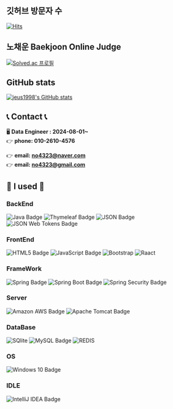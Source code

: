 ## 깃허브 방문자 수

[![Hits](https://hits.seeyoufarm.com/api/count/incr/badge.svg?url=https%3A%2F%2Fgithub.com%2Fminebean0502&count_bg=%2379C83D&title_bg=%23555555&icon=&icon_color=%23E7E7E7&title=%EB%B0%A9%EB%AC%B8%EC%9E%90&edge_flat=false)](https://hits.seeyoufarm.com)

## 노채운 Baekjoon Online Judge

[![Solved.ac 프로필](http://mazassumnida.wtf/api/v2/generate_badge?boj=aaa05051)](https://solved.ac/profile/baejeu)

## GitHub stats

[![jeus1998's GitHub stats](https://github-readme-stats.vercel.app/api?username=minebean0502&include_all_commits=true&theme=nord&hide_border=true&count_private=true)](https://github.com/jeus1998/github-readme-stats)

## 📞 Contact 📞
🖥 <b>Data Engineer : 2024-08-01~ </b><br>
👉 <b>phone: 010-2610-4576</b>

👉 <b>email: no4323@naver.com</b><br>
👉 <b>email: no4323@gmail.com</b>

## 🔨 I used 🔨

### BackEnd
![Java Badge](https://img.shields.io/badge/Java-3776AB?logo=Java&logoColor=fff&style=for-the-badge)
![Thymeleaf Badge](https://img.shields.io/badge/Thymeleaf-005F0F?logo=thymeleaf&logoColor=fff&style=for-the-badge)
![JSON Badge](https://img.shields.io/badge/JSON-000?logo=json&logoColor=fff&style=for-the-badge)
![JSON Web Tokens Badge](https://img.shields.io/badge/JSON%20Web%20Tokens-000?logo=jsonwebtokens&logoColor=fff&style=for-the-badge)

### FrontEnd
![HTML5 Badge](https://img.shields.io/badge/HTML5-E34F26?logo=html5&logoColor=fff&style=for-the-badge)
![JavaScript Badge](https://img.shields.io/badge/JavaScript-F7DF1E?logo=javascript&logoColor=000&style=for-the-badge)
![Bootstrap](https://img.shields.io/badge/Bootstrap-563D7C?style=for-the-badge&logo=bootstrap&logoColor=white)
![Raact](https://img.shields.io/badge/React-61DAFB?style=for-the-badge&logo=React&logoColor=white)

### FrameWork
![Spring Badge](https://img.shields.io/badge/Spring-6DB33F?logo=spring&logoColor=fff&style=for-the-badge)
![Spring Boot Badge](https://img.shields.io/badge/Spring%20Boot-6DB33F?logo=springboot&logoColor=fff&style=for-the-badge)
![Spring Security Badge](https://img.shields.io/badge/Spring%20Security-6DB33F?logo=springsecurity&logoColor=fff&style=for-the-badge)

### Server
![Amazon AWS Badge](https://img.shields.io/badge/Amazon%20AWS-232F3E?logo=amazonaws&logoColor=fff&style=for-the-badge)
![Apache Tomcat Badge](https://img.shields.io/badge/Apache%20Tomcat-F8DC75?logo=apachetomcat&logoColor=000&style=for-the-badge)

### DataBase
![SQlite](https://img.shields.io/badge/SQLite-07405E?style=for-the-badge&logo=sqlite&logoColor=white)
![MySQL Badge](https://img.shields.io/badge/MySQL-4479A1?logo=mysql&logoColor=fff&style=for-the-badge)
![REDIS](https://img.shields.io/badge/redis-%23DD0031.svg?&style=for-the-badge&logo=redis&logoColor=white)
### OS
![Windows 10 Badge](https://img.shields.io/badge/Windows%2010-0078D6?logo=windows10&logoColor=fff&style=for-the-badge)

### IDLE
![IntelliJ IDEA Badge](https://img.shields.io/badge/IntelliJ%20IDEA-000?logo=intellijidea&logoColor=fff&style=for-the-badge)

<!--
**minebean0502/minebean0502** is a ✨ _special_ ✨ repository because its `README.md` (this file) appears on your GitHub profile.

Here are some ideas to get you started:

- 🔭 I’m currently working on ...
- 🌱 I’m currently learning ...
- 👯 I’m looking to collaborate on ...
- 🤔 I’m looking for help with ...
- 💬 Ask me about ...
- 📫 How to reach me: ...
- 😄 Pronouns: ...
- ⚡ Fun fact: ...
-->
